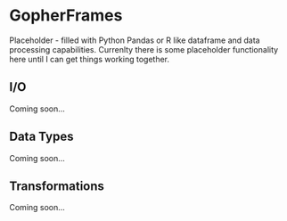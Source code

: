 # GopherFrames
Placeholder - filled with Python Pandas or R like dataframe and data processing capabilities. Currenlty there is some placeholder functionality here until I can get things working together.

## I/O

Coming soon...

## Data Types

Coming soon...

## Transformations

Coming soon...
